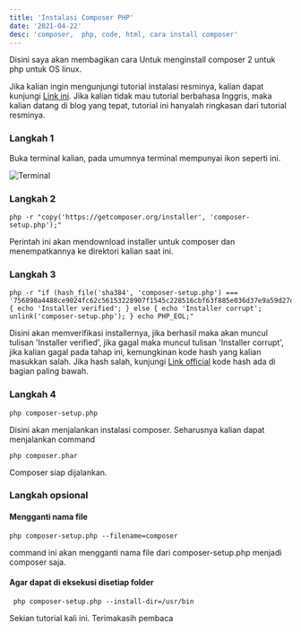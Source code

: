 ```yaml
---
title: 'Instalasi Composer PHP'
date: '2021-04-22'
desc: 'composer,  php, code, html, cara install composer'
---
```



Disini saya akan membagikan cara Untuk menginstall composer 2 untuk php untuk OS linux.

Jika kalian ingin mengunjungi tutorial instalasi resminya, kalian dapat kunjungi [Link ini](https://getcomposer.org/download/). Jika kalian tidak mau tutorial berbahasa Inggris, maka kalian datang di blog yang tepat, tutorial ini hanyalah ringkasan dari tutorial resminya.

### **Langkah 1**
Buka terminal kalian, pada umumnya terminal mempunyai ikon seperti ini.

![Terminal](https://dev-to-uploads.s3.amazonaws.com/i/c16fo8yw7rbf11xvg5rl.png)


### **Langkah 2**
``` 
php -r "copy('https://getcomposer.org/installer', 'composer-setup.php');"
```
Perintah ini akan mendownload installer untuk composer dan menempatkannya ke direktori kalian saat ini.

### **Langkah 3**
```
php -r "if (hash_file('sha384', 'composer-setup.php') === '756890a4488ce9024fc62c56153228907f1545c228516cbf63f885e036d37e9a59d27d63f46af1d4d07ee0f76181c7d3') { echo 'Installer verified'; } else { echo 'Installer corrupt'; unlink('composer-setup.php'); } echo PHP_EOL;"
```
Disini akan memverifikasi installernya, jika berhasil maka akan muncul tulisan 'Installer verified', jika gagal maka muncul tulisan 'Installer corrupt', jika kalian gagal pada tahap ini, kemungkinan kode hash yang kalian masukkan salah. Jika hash salah, kunjungi [Link official](https://getcomposer.org/download/) kode hash ada di bagian paling bawah.
### **Langkah 4**
```
php composer-setup.php
```
Disini akan menjalankan instalasi composer. Seharusnya kalian  dapat menjalankan command
```
php composer.phar
```
Composer siap dijalankan.

### **Langkah opsional**

#### **Mengganti nama file**
```
php composer-setup.php --filename=composer
```
command ini akan mengganti nama file dari composer-setup.php menjadi composer saja.

#### **Agar dapat di eksekusi disetiap folder**
```
 php composer-setup.php --install-dir=/usr/bin
```

Sekian tutorial kali ini. Terimakasih pembaca 




